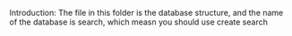 Introduction:
The file in this folder is the database structure, and the name of the database is search, which measn you should use 
create search
